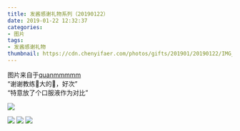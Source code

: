 ```yaml
---
title: 发酱感谢礼物系列（20190122）
date: 2019-01-22 12:32:37
categories:
- 图片
tags:
- 发酱感谢礼物
thumbnail: https://cdn.chenyifaer.com/photos/gifts/201901/20190122/IMG_7006.JPG
---
```


图片来自于<a href="https://weibo.com/p/1005051720171447" target="_blank">quanmmmmm</a><br/>“谢谢教练👊大的🍓，好次” <br/>“特意放了个口服液作为对比” 

![](https://cdn.chenyifaer.com/photos/gifts/201901/20190122/IMG_7006.JPG)

<!--more-->

![](https://cdn.chenyifaer.com/photos/gifts/201901/20190122/IMG_7007.JPG)
![](https://cdn.chenyifaer.com/photos/gifts/201901/20190122/IMG_7008.JPG)
![](https://cdn.chenyifaer.com/photos/gifts/201901/20190122/IMG_7009.JPG)
